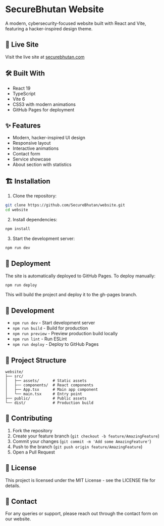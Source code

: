 # SecureBhutan Website

A modern, cybersecurity-focused website built with React and Vite, featuring a hacker-inspired design theme.

## 🚀 Live Site

Visit the live site at [securebhutan.com](https://securebhutan.com)

## 🛠️ Built With

- React 19
- TypeScript
- Vite 6
- CSS3 with modern animations
- GitHub Pages for deployment

## ✨ Features

- Modern, hacker-inspired UI design
- Responsive layout
- Interactive animations
- Contact form
- Service showcase
- About section with statistics

## 🏗️ Installation

1. Clone the repository:
```bash
git clone https://github.com/SecureBhutan/website.git
cd website
```

2. Install dependencies:
```bash
npm install
```

3. Start the development server:
```bash
npm run dev
```

## 🚀 Deployment

The site is automatically deployed to GitHub Pages. To deploy manually:

```bash
npm run deploy
```

This will build the project and deploy it to the gh-pages branch.

## 🔧 Development

- `npm run dev` - Start development server
- `npm run build` - Build for production
- `npm run preview` - Preview production build locally
- `npm run lint` - Run ESLint
- `npm run deploy` - Deploy to GitHub Pages

## 📁 Project Structure

```
website/
├── src/
│   ├── assets/      # Static assets
│   ├── components/  # React components
│   ├── App.tsx      # Main app component
│   └── main.tsx     # Entry point
├── public/          # Public assets
└── dist/            # Production build
```

## 🤝 Contributing

1. Fork the repository
2. Create your feature branch (`git checkout -b feature/AmazingFeature`)
3. Commit your changes (`git commit -m 'Add some AmazingFeature'`)
4. Push to the branch (`git push origin feature/AmazingFeature`)
5. Open a Pull Request

## 📝 License

This project is licensed under the MIT License - see the LICENSE file for details.

## 👥 Contact

For any queries or support, please reach out through the contact form on our website.
